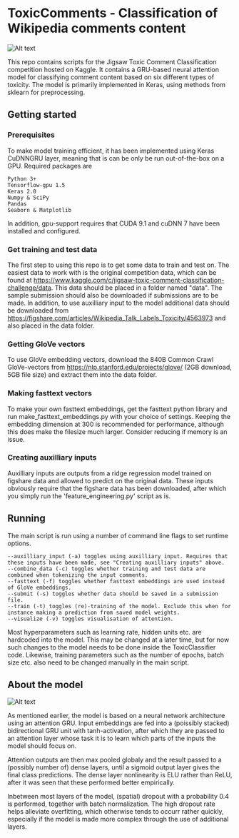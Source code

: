 # ToxicComments - Classification of Wikipedia comments content
![Alt text](figures/toxic.png "Example of attention activatioins and model predictions")

This repo contains scripts for the Jigsaw Toxic Comment Classification competition hosted on Kaggle. It contains a GRU-based neural attention model for classifying comment content based on six different types of toxicity. The model is primarily implemented in Keras, using methods from sklearn for preprocessing.

## Getting started
### Prerequisites
To make model training efficient, it has been implemented using Keras CuDNNGRU layer, meaning that is can be only be run out-of-the-box on a GPU. Required packages are
```
Python 3+
Tensorflow-gpu 1.5
Keras 2.0
Numpy & SciPy
Pandas
Seaborn & Matplotlib
```
In addition, gpu-support requires that CUDA 9.1 and cuDNN 7 have been installed and configured.

### Get training and test data
The first step to using this repo is to get some data to train and test on. The easiest data to work with is the original competition data, which can be  found at https://www.kaggle.com/c/jigsaw-toxic-comment-classification-challenge/data. This data should be placed in a folder named "data". The sample submission should also be downloaded if submissions are to be made. In addition, to use auxilliary input to the model additional data should be downloaded from https://figshare.com/articles/Wikipedia_Talk_Labels_Toxicity/4563973 and also placed in the data folder.

### Getting GloVe vectors
To use GloVe embedding vectors, download the 840B Common Crawl GloVe-vectors from https://nlp.stanford.edu/projects/glove/ (2GB download, 5GB file size) and extract them into the data folder.

### Making fasttext vectors
To make your own fasttext embeddings, get the fasttext python library and run make_fasttext_embeddings.py with your choice of settings. Keeping the embedding dimension at 300 is recommended for performance, although this does make the filesize much larger. Consider reducing if memory is an issue.

### Creating auxilliary inputs
Auxilliary inputs are outputs from a ridge regression model trained on figshare data and allowed to predict on the original data. These inputs obviously require that the figshare data has been downloaded, after which you simply run the 'feature_engineering.py' script as is.

## Running
The main script is run using a number of command line flags to set runtime options.
```
--auxilliary_input (-a) toggles using auxilliary input. Requires that these inputs have been made, see "Creating auxilliary inputs" above.
--combine_data (-c) toggles whether training and test data are combined when tokenizing the input comments.
--fasttext (-f) toggles whether fasttext embeddings are used instead of GloVe embeddings.
--submit (-s) toggles whether data should be saved in a submission file.
--train (-t) toggles (re)-training of the model. Exclude this when for instance making a prediction from saved model weights.
--visualize (-v) toggles visualisation of attention.
```
Most hyperparameters such as learning rate, hidden units etc. are hardcoded into the model. This may be changed at a later time, but for now such changes to the model needs to be done inside the ToxicClassifier code. Likewise, training parameters such as the number of epochs, batch size etc. also need to be changed manually in the main script.

## About the model
![Alt text](figures/model_structure.png "Example model structure with one BiGRU and one hidden layer.")

As mentioned earlier, the model is based on a neural network architecture using an attention GRU. Input embeddings are fed into a (poissibly stacked) bidirectional GRU unit with tanh-activation, after which they are passed to an attention layer whose task it is to learn which parts of the inputs the model should focus on.

Attention outputs are then max pooled globaly and the result passed to a (possibly number of) dense layers, until a sigmoid output layer gives the final class predictions. The dense layer nonlinearity is ELU rather than ReLU, after it was seen that these performed better empirically. 

Inbetween most layers of the model, (spatial) dropout with a probability 0.4 is performed, together with batch normalization. The high dropout rate helps alleviate overfitting, which otherwise tends to occurr rather quickly, especially if the model is made more complex through the use of additional layers.